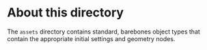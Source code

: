 # About this directory

The `assets` directory contains standard, barebones object types that contain the appropriate initial settings and geometry nodes.